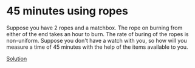 # 45 minutes using ropes

Suppose you have 2 ropes and a matchbox. The rope on burning from either of the end takes an hour to burn. The rate of buring of the ropes is non-uniform. Suppose you don't have a watch with you, so how will you measure a time of 45 minutes with the help of the items available to you.

[Solution](solution.md)

